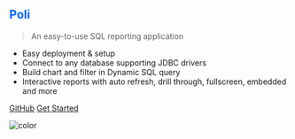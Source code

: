 # <h2 style="color: #0065FF;">Poli</h2>

> An easy-to-use SQL reporting application

- Easy deployment & setup
- Connect to any database supporting JDBC drivers
- Build chart and filter in Dynamic SQL query
- Interactive reports with auto refresh, drill through, fullscreen, embedded and more

[GitHub](https://github.com/shzlw/poli)
[Get Started](#installation)

![color](#f6f9fc)